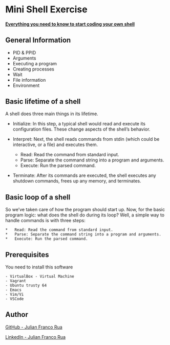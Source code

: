 
# Mini Shell Exercise 

#### [Everything you need to know to start coding your own shell](https://intranet.hbtn.io/concepts/64)

## General Information

 - PID & PPID
 - Arguments
 - Executing a program
 - Creating processes
 - Wait
 - File information
 - Environment

## Basic lifetime of a shell

A shell does three main things in its lifetime.

 - Initialize: In this step, a typical shell would read and execute its configuration files. These change aspects of the shell’s behavior.

 - Interpret: Next, the shell reads commands from stdin (which could be interactive, or a file) and executes them.
	*	Read: Read the command from standard input.
	*	Parse: Separate the command string into a program and arguments.
	*	Execute: Run the parsed command.

 - Terminate: After its commands are executed, the shell executes any shutdown commands, frees up any memory, and terminates.

## Basic loop of a shell

So we’ve taken care of how the program should start up. Now, for the basic program logic: what does the shell do during its loop? Well, a simple way to handle commands is with three steps:

	*	Read: Read the command from standard input.
	*	Parse: Separate the command string into a program and arguments.
	*	Execute: Run the parsed command.

##  Prerequisites

You need to install this software
```
- VirtualBox - Virtual Machine
- Vagrant
- Ubuntu trusty 64
- Emacs
- Vim/Vi
- VSCode
```

##  Author

[GitHub - Julian Franco Rua](https://github.com/julianfrancor)
  
[LinkedIn - Julian Franco Rua](https://www.linkedin.com/in/julianfrancor/)
